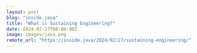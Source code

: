 ```yaml
---
layout: post
blog: "inside.java"
title: "What is Sustaining Engineering?"
date: 2024-02-27T00:00:00Z
image: images/java.png
remote_url: "https://inside.java/2024/02/27/sustaining-engineering/"
---
```

